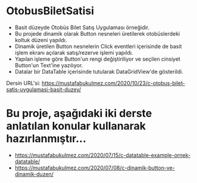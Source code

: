 # OtobusBiletSatisi
* Basit düzeyde Otobüs Bilet Satış Uygulaması örneğidir. 
* Bu projede dinamik olarak Button nesneleri üretilerek otobüslerdeki koltuk düzeni yapıldı.
* Dinamik üretilen Button nesnelerin Click eventleri içerisinde de basit işlem ekranı açılarak satış/rezerve işlemi yapıldı.
* Yapılan işleme göre Button'un rengi değiştiriliyor ve seçilen cinsiyet Button'un Text'ine yazılıyor.
* Datalar bir DataTable içerisinde tutularak DataGridView'de gösterildi.

Dersin URL'si: https://mustafabukulmez.com/2020/10/23/c-otobus-bilet-satis-uygulamasi-basit-duzey/

# Bu proje, aşağıdaki iki derste anlatılan konular kullanarak hazırlanmıştır... 
* https://mustafabukulmez.com/2020/07/15/c-datatable-example-ornek-datatable/
* https://mustafabukulmez.com/2020/07/08/c-dinamik-button-ve-dinamik-duzen/
